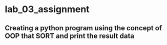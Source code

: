 # lab_03_assignment

## Creating a python program using the concept of OOP that SORT and print the result data